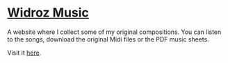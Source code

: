 # [Widroz Music](https://widroz.github.io/Widroz-Music/)

A website where I collect some of my original compositions.
You can listen to the songs, download the original Midi files or the PDF music sheets.

Visit it [here](https://widroz.github.io/Widroz-Music/).
